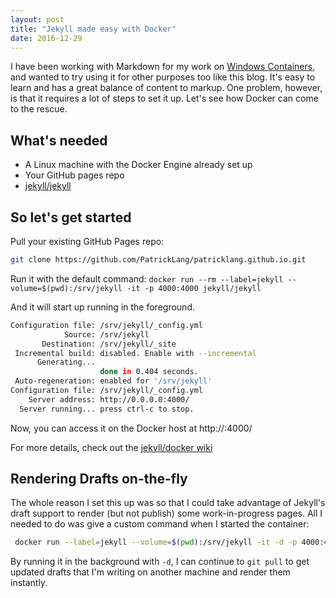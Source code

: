 ```yaml
---
layout: post
title: "Jekyll made easy with Docker"
date: 2016-12-29
---
```


I have been working with Markdown for my work on [Windows Containers](http://aka.ms/windowscontainers), and wanted to try using it for other purposes too like this blog. It's easy to learn and has a great balance of content to markup. One problem, however, is that it requires a lot of steps to set it up. Let's see how Docker can come to the rescue.

## What's needed
- A Linux machine with the Docker Engine already set up
- Your GitHub pages repo
- [jekyll/jekyll](https://hub.docker.com/r/jekyll/jekyll/)


## So let's get started

Pull your existing GitHub Pages repo:

```bash
git clone https://github.com/PatrickLang/patricklang.github.io.git
```

Run it with the default command:
`docker run --rm --label=jekyll --volume=$(pwd):/srv/jekyll -it -p 4000:4000 jekyll/jekyll`

And it will start up running in the foreground.

```bash
Configuration file: /srv/jekyll/_config.yml
            Source: /srv/jekyll
       Destination: /srv/jekyll/_site
 Incremental build: disabled. Enable with --incremental
      Generating...
                    done in 0.404 seconds.
 Auto-regeneration: enabled for '/srv/jekyll'
Configuration file: /srv/jekyll/_config.yml
    Server address: http://0.0.0.0:4000/
  Server running... press ctrl-c to stop.
```

Now, you can access it on the Docker host at http://<ip>:4000/

For more details, check out the [jekyll/docker wiki](https://github.com/jekyll/docker/wiki)

## Rendering Drafts on-the-fly

The whole reason I set this up was so that I could take advantage of Jekyll's draft support to render (but not publish) some work-in-progress pages. All I needed to do was give a custom command when I started the container:

```bash
 docker run --label=jekyll --volume=$(pwd):/srv/jekyll -it -d -p 4000:4000 jekyll/jekyll jekyll serve --drafts
```

By running it in the background with `-d`, I can continue to `git pull` to get updated drafts that I'm writing on another machine and render them instantly.